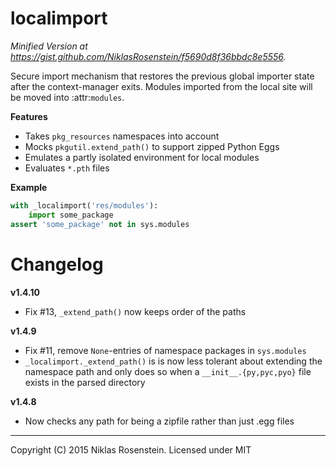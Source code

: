 # localimport

*Minified Version at https://gist.github.com/NiklasRosenstein/f5690d8f36bbdc8e5556.*

Secure import mechanism that restores the previous global importer
state after the context-manager exits. Modules imported from the local
site will be moved into :attr:`modules`.

__Features__

* Takes `pkg_resources` namespaces into account
* Mocks `pkgutil.extend_path()` to support zipped Python Eggs
* Emulates a partly isolated environment for local modules
* Evaluates `*.pth` files

__Example__

```python
with _localimport('res/modules'):
    import some_package
assert 'some_package' not in sys.modules
```

# Changelog

__v1.4.10__

* Fix #13, `_extend_path()` now keeps order of the paths

__v1.4.9__

* Fix #11, remove `None`-entries of namespace packages in `sys.modules`
* `_localimport._extend_path()` is is now less tolerant about extending
  the namespace path and only does so when a `__init__.{py,pyc,pyo}` file
  exists in the parsed directory

__v1.4.8__

* Now checks any path for being a zipfile rather than just .egg files

----

Copyright (C) 2015 Niklas Rosenstein. Licensed under MIT
